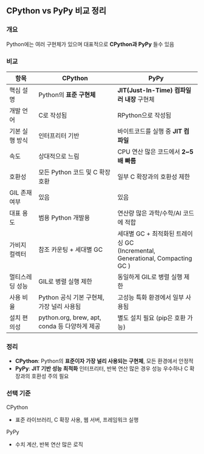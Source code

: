 
## CPython vs PyPy 비교 정리

### 개요

Python에는 여러 구현체가 있으며 대표적으로 **CPython과 PyPy** 들수 있음


### 비교

| 항목             | CPython                                | PyPy                                                              |
|------------------|----------------------------------------|-------------------------------------------------------------------|
| 핵심 설명        | Python의 **표준 구현체**                     | **JIT(Just-In-Time) 컴파일러 내장** 구현체                                 |
| 개발 언어        | C로 작성됨                                 | RPython으로 작성됨                                                     |
| 기본 실행 방식   | 인터프리터 기반                               | 바이트코드를 실행 중 **JIT 컴파일**                                           |
| 속도             | 상대적으로 느림                               | CPU 연산 많은 코드에서 **2~5배 빠름**                                        |
| 호환성           | 모든 Python 코드 및 C 확장 호환                 | 일부 C 확장과의 호환성 제한                                                  |
| GIL 존재 여부    | 있음                                     | 있음                                                                |
| 대표 용도        | 범용 Python 개발용                          | 연산량 많은 과학/수학/AI 코드에 적합                                            |
| 가비지 컬렉터    | 참조 카운팅 + 세대별 GC                        | 세대별 GC + 최적화된 트레이싱 GC <br/>(Incremental, Generational, Compacting GC ) |
| 멀티스레딩 성능  | GIL로 병렬 실행 제한                          | 동일하게 GIL로 병렬 실행 제한                                                |
| 사용 비율        | Python 공식 기본 구현체, 가장 널리 사용됨            | 고성능 특화 환경에서 일부 사용됨                                                |
| 설치 편의성      | python.org, brew, apt, conda 등 다양하게 제공 | 별도 설치 필요 (pip은 호환 가능)                                             |

### 정리
- **CPython**: Python의 **표준이자 가장 널리 사용되는 구현체**, 모든 환경에서 안정적
- **PyPy**: **JIT 기반 성능 최적화** 인터프리터, 반복 연산 많은 경우 성능 우수하나 C 확장과의 호환성 주의 필요

### 선택 기준
CPython
- 표준 라이브러리, C 확장 사용, 웹 서버, 프레임워크 실행

PyPy
- 수치 계산, 반복 연산 많은 로직
